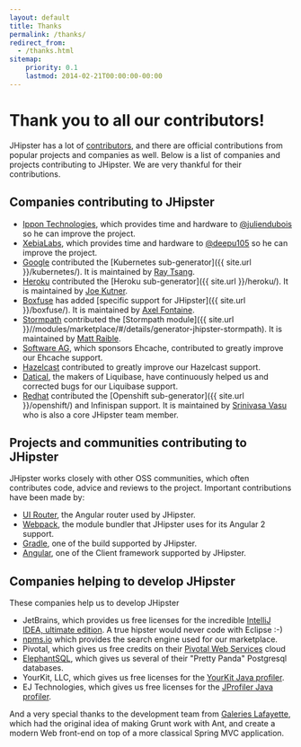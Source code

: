 ```yaml
---
layout: default
title: Thanks
permalink: /thanks/
redirect_from:
  - /thanks.html
sitemap:
    priority: 0.1
    lastmod: 2014-02-21T00:00:00-00:00
---
```

# <i class="fa fa-gift"></i> Thank you to all our contributors!

JHipster has a lot of [contributors](https://github.com/jhipster/generator-jhipster/graphs/contributors), and there are official contributions from popular projects and companies as well. Below is a list of companies and projects contributing to JHipster. We are very thankful for their contributions.

## Companies contributing to JHipster

*   [Ippon Technologies](http://www.ippon.fr/), which provides time and hardware to [@juliendubois](https://twitter.com/juliendubois) so he can improve the project.
*   [XebiaLabs](https://xebialabs.com/), which provides time and hardware to [@deepu105](https://twitter.com/deepu105) so he can improve the project.
*   [Google](https://google.com) contributed the [Kubernetes sub-generator]({{ site.url }}/kubernetes/). It is maintained by [Ray Tsang](https://twitter.com/saturnism).
*   [Heroku](https://www.heroku.com/) contributed the [Heroku sub-generator]({{ site.url }}/heroku/). It is maintained by [Joe Kutner](https://twitter.com/codefinger).
*   [Boxfuse](https://boxfuse.com/) has added [specific support for JHipster]({{ site.url }}/boxfuse/). It is maintained by [Axel Fontaine](https://twitter.com/axelfontaine).
*   [Stormpath](https://stormpath.com/) contributed the [Stormpath module]({{ site.url }}//modules/marketplace/#/details/generator-jhipster-stormpath). It is maintained by [Matt Raible](https://twitter.com/mraible).
*   [Software AG](http://www.softwareag.com/), which sponsors Ehcache, contributed to greatly improve our Ehcache support.
*   [Hazelcast](https://hazelcast.com/) contributed to greatly improve our Hazelcast support.
*   [Datical](http://www.datical.com/), the makers of Liquibase, have continuously helped us and corrected bugs for our Liquibase support.
*   [Redhat](https://www.redhat.com/en) contributed the [Openshift sub-generator]({{ site.url }}/openshift/) and Infinispan support. It is maintained by [Srinivasa Vasu](https://twitter.com/srinivasavasu) who is also a core JHipster team member.

## Projects and communities contributing to JHipster

JHipster works closely with other OSS communities, which often contributes code, advice and reviews to the project. Important contributions have been made by:

*   [UI Router](https://ui-router.github.io/), the Angular router used by JHipster.
*   [Webpack](https://webpack.github.io/), the module bundler that JHipster uses for its Angular 2 support.
*   [Gradle](https://gradle.org/), one of the build supported by JHipster.
*   [Angular](https://angular.io/), one of the Client framework supported by JHipster.

## Companies helping to develop JHipster

These companies help us to develop JHipster

*   JetBrains, which provides us free licenses for the incredible [IntelliJ IDEA, ultimate edition](http://www.jetbrains.com/idea). A true hipster would never code with Eclipse :-)
*   [npms.io](https://npms.io/) which provides the search engine used for our marketplace.
*   Pivotal, which gives us free credits on their [Pivotal Web Services](http://run.pivotal.io/) cloud
*   [ElephantSQL](http://www.elephantsql.com/), which gives us several of their "Pretty Panda" Postgresql databases.
*   YourKit, LLC, which gives us free licenses for the [YourKit Java profiler](http://www.yourkit.com/java/profiler/index.jsp).
*   EJ Technologies, which gives us free licenses for the [JProfiler Java profiler](http://www.ej-technologies.com/products/jprofiler/overview.html).

And a very special thanks to the development team from [Galeries Lafayette](http://www.galerieslafayette.com/), which had the original idea of making Grunt work with Ant, and create a modern Web front-end on top of a more classical Spring MVC application.
